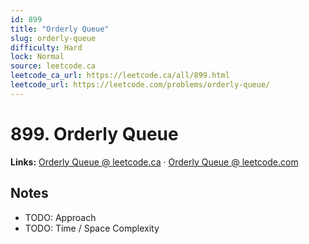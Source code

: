 ```yaml
--- 
id: 899
title: "Orderly Queue"
slug: orderly-queue
difficulty: Hard
lock: Normal
source: leetcode.ca
leetcode_ca_url: https://leetcode.ca/all/899.html
leetcode_url: https://leetcode.com/problems/orderly-queue/
---
```


# 899. Orderly Queue

**Links:** [Orderly Queue @ leetcode.ca](https://leetcode.ca/all/899.html) · [Orderly Queue @ leetcode.com](https://leetcode.com/problems/orderly-queue/)

## Notes
- TODO: Approach
- TODO: Time / Space Complexity
